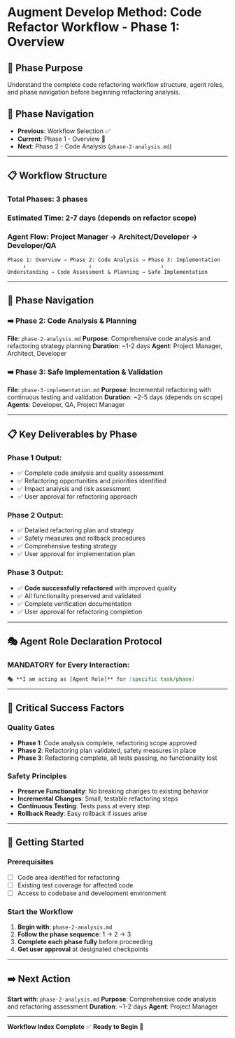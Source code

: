# Augment Develop Method: Code Refactor Workflow - Phase 1: Overview

## 🎯 Phase Purpose
Understand the complete code refactoring workflow structure, agent roles, and phase navigation before beginning refactoring analysis.

## 📍 Phase Navigation
- **Previous**: Workflow Selection ✅
- **Current**: Phase 1 - Overview 🔄
- **Next**: Phase 2 - Code Analysis (`phase-2-analysis.md`)

---

## 📋 Workflow Structure

### **Total Phases**: 3 phases
### **Estimated Time**: 2-7 days (depends on refactor scope)
### **Agent Flow**: Project Manager → Architect/Developer → Developer/QA

```
Phase 1: Overview → Phase 2: Code Analysis → Phase 3: Implementation
     ↓                    ↓                      ↓
Understanding → Code Assessment & Planning → Safe Implementation
```

---

## 🔄 **Phase Navigation**

### **➡️ Phase 2**: Code Analysis & Planning
**File**: `phase-2-analysis.md`
**Purpose**: Comprehensive code analysis and refactoring strategy planning
**Duration**: ~1-2 days
**Agent**: Project Manager, Architect, Developer

### **➡️ Phase 3**: Safe Implementation & Validation
**File**: `phase-3-implementation.md`
**Purpose**: Incremental refactoring with continuous testing and validation
**Duration**: ~2-5 days (depends on scope)
**Agents**: Developer, QA, Project Manager

---

## 📋 **Key Deliverables by Phase**

### **Phase 1 Output**:
- ✅ Complete code analysis and quality assessment
- ✅ Refactoring opportunities and priorities identified
- ✅ Impact analysis and risk assessment
- ✅ User approval for refactoring approach

### **Phase 2 Output**:
- ✅ Detailed refactoring plan and strategy
- ✅ Safety measures and rollback procedures
- ✅ Comprehensive testing strategy
- ✅ User approval for implementation plan

### **Phase 3 Output**:
- ✅ **Code successfully refactored** with improved quality
- ✅ All functionality preserved and validated
- ✅ Complete verification documentation
- ✅ User approval for refactoring completion

---

## 🎭 **Agent Role Declaration Protocol**

### **MANDATORY for Every Interaction**:
```markdown
🎭 **I am acting as [Agent Role]** for [specific task/phase]
```

---

## 🚨 **Critical Success Factors**

### **Quality Gates**
- **Phase 1**: Code analysis complete, refactoring scope approved
- **Phase 2**: Refactoring plan validated, safety measures in place
- **Phase 3**: Refactoring complete, all tests passing, no functionality lost

### **Safety Principles**
- **Preserve Functionality**: No breaking changes to existing behavior
- **Incremental Changes**: Small, testable refactoring steps
- **Continuous Testing**: Tests pass at every step
- **Rollback Ready**: Easy rollback if issues arise

---

## 🚀 **Getting Started**

### **Prerequisites**
- [ ] Code area identified for refactoring
- [ ] Existing test coverage for affected code
- [ ] Access to codebase and development environment

### **Start the Workflow**
1. **Begin with**: `phase-2-analysis.md`
2. **Follow the phase sequence**: 1 → 2 → 3
3. **Complete each phase fully** before proceeding
4. **Get user approval** at designated checkpoints

---

## ➡️ **Next Action**

**Start with**: `phase-2-analysis.md`
**Purpose**: Comprehensive code analysis and refactoring assessment
**Duration**: ~1-2 days
**Agent**: Project Manager

---

**Workflow Index Complete** ✅
**Ready to Begin** 🚀
